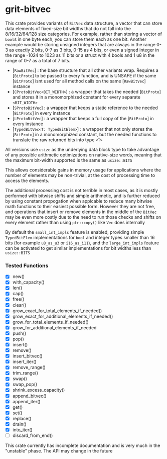 # grit-bitvec
This crate provides variants of `BitVec` data structure, a vector that can store data elements of fixed-size bit widths
that do not fall into the 8/16/32/64/128 size categories. For example, rather than storing a vector of `bool`s in one
byte each, you can store them each as one bit. Another example would be storing unsigned integers that are always in the
range 0-3 as exactly 2 bits, 0-7 as 3 bits, 0-15 as 4 bits, or even a signed integer in the range -1024 to 1023 as 11 bits
or a struct with 4 bools and 1 u8 in the range of 0-7 as a total of 7 bits.

- [`RawBitVec`] : the base structure that all other variants wrap. Requires a [`BitProto`] to be passed to every function, and is UNSAFE if the same [`BitProto`] isnt used for all method calls on the same [`RawBitVec`] instance
- [`CProtoBitVec<BIT_WIDTH>`] : a wrapper that takes the needed [`BitProto`] and stores it in a monomorphized constant for every separate `<BIT_WIDTH>`
- [`SProtoBitVec`] : a wrapper that keeps a static reference to the needed [`BitProto`] in every instance
- [`LProtoBitVec`] : a wrapper that keeps a full copy of the [`BitProto`] in every instance
- [`TypedBitVec<T: TypedBitElem>`] : a wrapper that not only stores the [`BitProto`] in a monomorphized constant, but the needed functions to translate the raw returned bits into type `<T>`

All versions use `usize` as the underlying data block type to take advantage of any possible arithmetic optimizations on
native-size words, meaning that the maximum bit-width supported is the same as `usize::BITS`

This allows considerable gains in memory usage for applications where the number of elements may be non-trivial, at the
cost of processing time to access the elements.

The additional processing cost is not terrible in most cases, as it is mostly performed with bitwise shifts and simple
arithmetic, and is further reduced by using constant propogation when applcable to reduce many bitwise math functions
to their easiest possible form. However they are not free, and operations that insert or remove elements in the middle
of the `BitVec` may be even more costly due to the need to run those checks and shifts on every element rather than using
`ptr::copy()` like `Vec` does internally

By default the `small_int_impls` feature is enabled, providing simple `TypedBitElem` implementations for `bool` and
integer types smaller than 16 bits (for example `u8_as_u3` or `i16_as_i11`), and the `large_int_impls` feature can
be activated to get similar implementations for bit widths less than `usize::BITS`

### Tested Functions
- [x] new()  
- [x] with_capacity()  
- [x] len()  
- [x] cap()  
- [x] free()  
- [x] clear()  
- [x] grow_exact_for_total_elements_if_needed()  
- [x] grow_exact_for_additional_elements_if_needed()  
- [x] grow_for_total_elements_if_needed()  
- [x] grow_for_additional_elements_if_needed  
- [x] push()  
- [x] pop()  
- [x] insert()  
- [x] remove()  
- [x] insert_bitvec()  
- [x] insert_iter()  
- [x] remove_range()  
- [x] trim_range()  
- [x] swap()  
- [x] swap_pop()  
- [x] shrink_excess_capacity()  
- [x] append_bitvec()  
- [x] append_iter()  
- [x] get()  
- [x] set()  
- [x] replace()  
- [x] drain()  
- [x] into_iter()  
- [ ] discard_from_end()  

This crate currently has incomplete documentation and is very much in the "unstable" phase. The API may change in the future